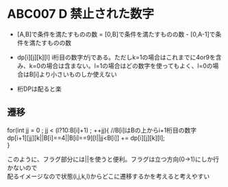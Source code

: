 # ABC007 D 禁止された数字  

* [A,B]で条件を満たすものの数 = [0,B]で条件を満たすものの数 - [0,A-1]で条件を満たすものの数  
* dp[i][j][k][l] i桁目の数字がjである。ただしk=1の場合はこれまでに4or9を含み、k=0の場合は含まない。l=1の場合はどの数字を使ってもよく、l=0の場合はB[i]より小さいものしか使えない  

* 桁DPは配ると楽  
## 遷移  
for(int jj = 0 ; jj < (l?10:B[i]+1) ; ++jj){ //B[i]はBの上からi+1桁目の数字  
  dp[i+1][jj][k||B[i]==4||B[i]==9][l||jj<B[i]] += dp[i][j][k][l];  
}  

このように、フラグ部分には||を使うと便利。フラグは立つ方向(0→1)にしか行かないので  
配るイメージなので状態(i,j,k,l)からどこに遷移するかを考えると考えやすい  
